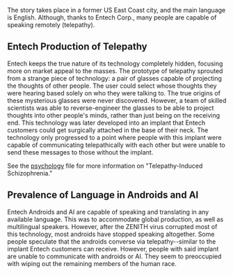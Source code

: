 The story takes place in a former US East Coast city, and the main language is English. Although, thanks to Entech Corp., many people are capable of speaking remotely (telepathy).

## Entech Production of Telepathy ##
Entech keeps the true nature of its technology completely hidden, focusing more on market appeal to the masses. The prototype of telepathy sprouted from a strange piece of technology: a pair of glasses capable of projecting the thoughts of other people. The user could select whose thoughts they were hearing based solely on who they were talking to. The true origins of these mysterious glasses were never discovered. However, a team of skilled scientists was able to reverse-engineer the glasses to be able to project thoughts into other people's minds, rather than just being on the receiving end. This technology was later developed into an implant that Entech customers could get surgically attached in the base of their neck. The technology only progressed to a point where people with this implant were capable of communicating telepathically with each other but were unable to send these messages to those without the implant.

See the [psychology](<ZENITH Psychology.md>) file for more information on "Telepathy-Induced Schizophrenia."

## Prevalence of Language in Androids and AI ##
Entech Androids and AI are capable of speaking and translating in any available language. This was to accommodate global production, as well as multilingual speakers. However, after the ZENITH virus corrupted most of this technology, most androids have stopped speaking altogether. Some people speculate that the androids converse via telepathy--similar to the implant Entech customers can receive. However, people with said implant are unable to communicate with androids or AI. They seem to preoccupied with wiping out the remaining members of the human race.
